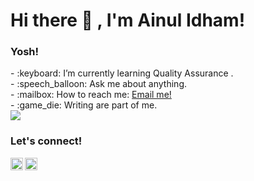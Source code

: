 # <summary><strong>Hi there :wave: , I'm Ainul Idham!</strong></summary>
### <summary><strong>Yosh!</strong></summary>
<p>
    - :keyboard: I’m currently learning Quality Assurance . </br>
    - :speech_balloon: Ask me about anything.</br>
    - :mailbox: How to reach me: <a href="mailto:ainul.idham.sttpln@gmail.com">Email me!</a>  </br>
    - :game_die: Writing are part of me. </br>
     <img src="https://img.shields.io/badge/Text%20Editor-Visual%20Studio%20Code-blue?&logo=visual%20studio%20code&logoColor=blue/Katalon%20Studio%20Code-green?&logo=katalon%20studio%20code&logoColor=green" />
<p>
 
### <summary><strong>Let's connect!</strong></summary>
<a href="https://www.instagram.com/ainul.idham/">
  <img align="left" alt="Goo's Instagram" width="20px" src="https://simpleicons.now.sh/instagram/495f7e" />
</a>
<a href="https://ainul-idhamid.blogspot.com/">
  <img align="left" alt="Goo's Blog" width="20px" src="https://simpleicons.now.sh/blogger/495f7e" />
</a>
